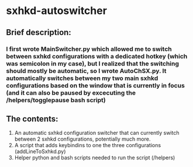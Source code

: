 # sxhkd-autoswitcher
## Brief description:

### I first wrote MainSwitcher.py which allowed me to switch between sxhkd configurations with a dedicated hotkey (which was semicolon in my case), but I realized that the switching should mostly be automatic, so I wrote AutoChSX.py. It automatically switches between my two main sxhkd configurations based on the window that is currently in focus (and it can also be paused by excecuting the /helpers/togglepause bash script)

## The contents:

1. An automatic sxhkd configuration switcher that can currently switch between 2 sxhkd configurations, potentially much more.
2. A script that adds keybindins to one the three configurations (addLineToSxhkd.py)
3. Helper python and bash scripts needed to run the script (/helpers)

